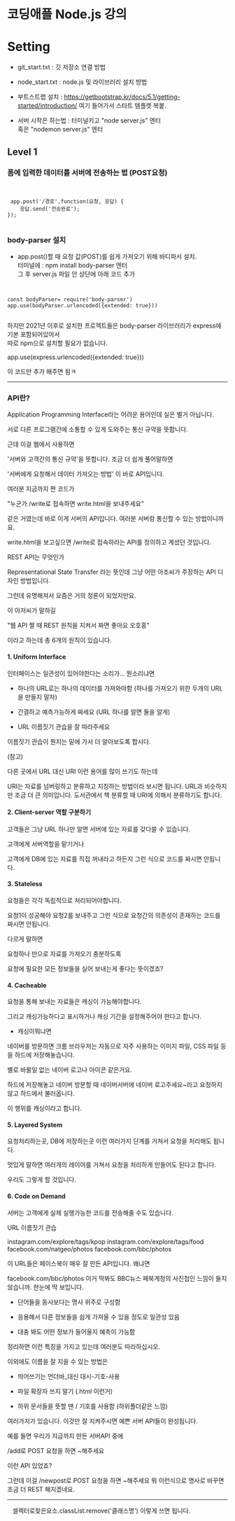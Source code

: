 # 코딩애플 Node.js 강의   
# Setting
 - git_start.txt : 깃 저장소 연결 방법   
 - node_start.txt : node.js 및 라이브러리 설치 방법   
 - 부트스트랩 설치 : https://getbootstrap.kr/docs/5.1/getting-started/introduction/ 
    여기 들어가서 스타트 템플렛 복붙.

 - 서버 시작은 하는법 : 터미널키고 "node server.js" 엔터   
 혹은 "nodemon server.js" 엔터

## Level 1 
### 폼에 입력한 데이터를 서버에 전송하는 법 (POST요청)



<pre><code>

 app.post('/경로',function(요청, 응답) {
    응답.send('전송완료');
});

</code></pre>   
   
### body-parser 설치   
- app.post()할 때 요청 값(POST)를 쉽게 가져오기 위해 바디파서 설치.   
터미널에 : npm install body-parser  엔터   
그 후 server.js 파일 안 상단에 아래 코드 추가   
<pre><code>

const bodyParser= require('body-parser')   
app.use(bodyParser.urlencoded({extended: true}))

</code></pre> 

하지만 2021년 이후로 설치한 프로젝트들은 body-parser 라이브러리가 express에 기본 포함되어있어서   
따로 npm으로 설치할 필요가 없습니다.   

app.use(express.urlencoded({extended: true}))   

이 코드만 추가 해주면 됨ㅋ   

---   

### API란?   


Application Programming Interface라는 어려운 용어인데 실은 별거 아닙니다. 

서로 다른 프로그램간에 소통할 수 있게 도와주는 통신 규약을 뜻합니다. 

근데 이걸 웹에서 사용하면 

'서버와 고객간의 통신 규약'을 뜻합니다. 조금 더 쉽게 풀어말하면

'서버에게 요청해서 데이터 가져오는 방법' 이 바로 API입니다.

 

여러분 지금까지 짠 코드가 

"누군가 /write로 접속하면 write.html을 보내주세요" 

같은 거였는데 바로 이게 서버의 API입니다. 여러분 서버랑 통신할 수 있는 방법이니까요. 

write.html을 보고싶으면 /write로 접속하라는 API를 정의하고 계셨던 것입니다. 

 

 

 

REST API는 무엇인가

Representational State Transfer 라는 뜻인데 그냥 어떤 아조씨가 주장하는 API 디자인 방법입니다.

그런데 유명해져서 요즘은 거의 정론이 되었지만요. 

이 아저씨가 말하길

"웹 API 짤 때 REST 원칙을 지켜서 짜면 좋아요 오호홍"

이라고 하는데 총 6개의 원칙이 있습니다. 

 

 

#### 1. Uniform Interface

인터페이스는 일관성이 있어야한다는 소리가... 뭔소리냐면 

- 하나의 URL로는 하나의 데이터를 가져와야함 (하나를 가져오기 위한 두개의 URL을 만들지 말자)

- 간결하고 예측가능하게 짜세요 (URL 하나를 알면 둘을 알게)

- URL 이름짓기 관습을 잘 따라주세요

이름짓기 관습이 뭔지는 밑에 가서 더 알아보도록 합시다. 

 

(참고)

다른 곳에서 URL 대신 URI 이런 용어를 많이 쓰기도 하는데 

URI는 자료를 넘버링하고 분류하고 지칭하는 방법이라 보시면 됩니다. URL과 비슷하지만 조금 더 큰 의미입니다. 도서관에서 책 분류할 때 URI에 의해서 분류하기도 합니다. 

 

#### 2. Client-server 역할 구분하기

고객들은 그냥 URL 하나만 알면 서버에 있는 자료를 갖다쓸 수 있습니다. 

고객에게 서버역할을 맡기거나

고객에게 DB에 있는 자료를 직접 꺼내라고 하든지 그런 식으로 코드를 짜시면 안됩니다. 

 

#### 3. Stateless

요청들은 각각 독립적으로 처리되어야합니다. 

요청1이 성공해야 요청2를 보내주고 그런 식으로 요청간의 의존성이 존재하는 코드를 짜시면 안됩니다. 

다르게 말하면

요청하나 만으로 자료를 가져오기 충분하도록 

요청에 필요한 모든 정보들을 실어 보내는게 좋다는 뜻이겠죠? 

 

#### 4. Cacheable

요청을 통해 보내는 자료들은 캐싱이 가능해야합니다.

그리고 캐싱가능하다고 표시하거나 캐싱 기간을 설정해주어야 한다고 합니다.

 

* 캐싱이뭐냐면

네이버를 방문하면 크롬 브라우저는 자동으로 자주 사용하는 이미지 파일, CSS 파일 등을 하드에 저장해놓습니다. 

별로 바뀔일 없는 네이버 로고나 아이콘 같은거요.

하드에 저장해놓고 네이버 방문할 때 네이버서버에 네이버 로고주세요~라고 요청하지 않고 하드에서 불러옵니다.

이 행위를 캐싱이라고 합니다. 

 

#### 5. Layered System

요청처리하는곳, DB에 저장하는곳 이런 여러가지 단계를 거쳐서 요청을 처리해도 됩니다.

멋있게 말하면 여러개의 레이어를 거쳐서 요청을 처리하게 만들어도 된다고 합니다.

우리도 그렇게 할 것입니다.

 

#### 6. Code on Demand

서버는 고객에게 실제 실행가능한 코드를 전송해줄 수도 있습니다. 

 

 

 

URL 이름짓기 관습

 

instagram.com/explore/tags/kpop
instagram.com/explore/tags/food
facebook.com/natgeo/photos
facebook.com/bbc/photos

이 URL들은 페이스북이 매우 잘 만든 API입니다. 왜냐면

facebook.com/bbc/photos 이거 딱봐도 BBC뉴스 페북계정의 사진첩인 느낌이 들지 않습니까. 한눈에 딱 보입니다.

 

- 단어들을 동사보다는 명사 위주로 구성함

- 응용해서 다른 정보들을 쉽게 가져올 수 있을 정도로 일관성 있음 

- 대충 봐도 어떤 정보가 들어올지 예측이 가능함 

 

정리하면 이런 특징을 가지고 있는데 여러분도 따라하십시오. 

 

이외에도 이름을 잘 지을 수 있는 방법은

- 띄어쓰기는 언더바_대신 대시-기호-사용

- 파일 확장자 쓰지 말기 (.html 이런거)

- 하위 문서들을 뜻할 땐 / 기호를 사용함 (하위폴더같은 느낌)

여러가지가 있습니다. 이것만 잘 지켜주시면 예쁜 서버 API들이 완성됩니다. 

 

 

예를 들면 우리가 지금까지 만든 서버API 중에

/add로 POST 요청을 하면 ~해주세요 

이런 API 있었죠?

그런데 이걸 /newpost로 POST 요청을 하면 ~해주세요  뭐 이런식으로 명사로 바꾸면 조금 더 REST 해지겠네요.

---   

   
   

&nbsp;&nbsp; 셀렉터로찾은요소.classList.remove('클래스명') 이렇게 쓰면 됩니다.

<pre><code>

</code></pre>   





